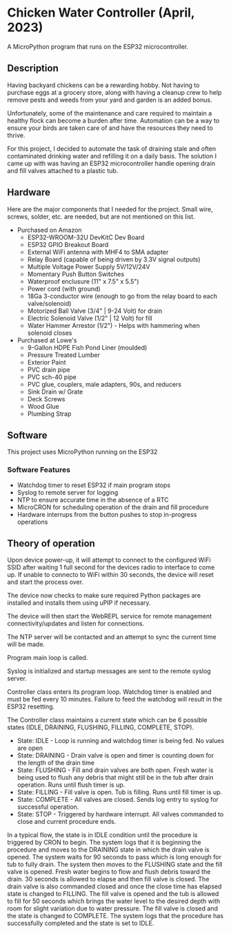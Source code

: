 # Chicken Water Controller (April, 2023)

A MicroPython program that runs on the ESP32 microcontroller.

## Description

Having backyard chickens can be a rewarding hobby. Not having to purchase eggs at a grocery
store, along with having a cleanup crew to help remove pests and weeds from your yard and
garden is an added bonus.

Unfortunately, some of the maintenance and care required to maintain a healthy flock can become
a burden after time. Automation can be a way to ensure your birds are taken care of and have
the resources they need to thrive.

For this project, I decided to automate the task of draining stale and often contaminated drinking
water and refilling it on a daily basis. The solution I came up with was having an ESP32 microcontroller
handle opening drain and fill valves attached to a plastic tub.

## Hardware

Here are the major components that I needed for the project. Small wire, screws, solder, etc. are needed,
but are not mentioned on this list.

- Purchased on Amazon
	- ESP32-WROOM-32U DevKitC Dev Board
	- ESP32 GPIO Breakout Board
	- External WiFi antenna with MHF4 to SMA adapter
	- Relay Board (capable of being driven by 3.3V signal outputs)
	- Multiple Voltage Power Supply 5V/12V/24V
	- Momentary Push Button Switches
	- Waterproof enclusure (11" x 7.5" x 5.5")
	- Power cord (with ground)
	- 18Ga 3-conductor wire (enough to go from the relay board to each valve/solenoid)
	- Motorized Ball Valve (3/4" | 9-24 Volt) for drain
	- Electric Solenoid Valve (1/2" | 12 Volt) for fill
	- Water Hammer Arrestor (1/2") - Helps with hammering when solenoid closes
- Purchased at Lowe's
	- 9-Gallon HDPE Fish Pond Liner (moulded)
	- Pressure Treated Lumber
	- Exterior Paint
	- PVC drain pipe
	- PVC sch-40 pipe
	- PVC glue, couplers, male adapters, 90s, and reducers
	- Sink Drain w/ Grate
	- Deck Screws
	- Wood Glue
	- Plumbing Strap

## Software

This project uses MicroPython running on the ESP32

### Software Features

- Watchdog timer to reset ESP32 if main program stops
- Syslog to remote server for logging
- NTP to ensure accurate time in the absence of a RTC
- MicroCRON for scheduling operation of the drain and fill procedure
- Hardware interrups from the button pushes to stop in-progress operations

## Theory of operation

Upon device power-up, it will attempt to connect to the configured WiFi SSID after waiting 1 full second
for the devices radio to interface to come up. If unable to connecto to WiFi within 30 seconds, the device
will reset and start the process over.

The device now checks to make sure required Python packages are installed and installs them using uPIP if
necessary.

The device will then start the WebREPL service for remote management connectivity/updates and listen for
connections.

The NTP server will be contacted and an attempt to sync the current time will be made.

Program main loop is called.

Syslog is initialized and startup messages are sent to the remote syslog server.

Controller class enters its program loop. Watchdog timer is enabled and must be fed every 10 minutes. Failure to
feed the watchdog will result in the ESP32 resetting.

The Controller class maintains a current state which can be 6 possible states (IDLE, DRAINING, FLUSHING, FILLING,
COMPLETE, STOP).

- State: IDLE - Loop is running and watchdog timer is being fed. No values are open
- State: DRAINING - Drain valve is open and timer is counting down for the length of the drain time
- State: FLUSHING - Fill and drain valves are both open. Fresh water is being used to flush any debris that might
still be in the tub after drain operation. Runs until flush timer is up.
- State: FILLING - Fill valve is open. Tub is filling. Runs until fill timer is up.
- State: COMPLETE - All valves are closed. Sends log entry to syslog for successful operation.
- State: STOP - Triggered by hardware interrupt. All valves commanded to close and current procedure ends.

In a typical flow, the state is in IDLE condition until the procedure is triggered by CRON to begin. The system
logs that it is beginning the procedure and moves to the DRAINING state in which the drain valve is opened. The
system waits for 90 seconds to pass which is long enough for tub to fully drain. The system then moves to the
FLUSHING state and the fill valve is opened. Fresh water begins to flow and flush debris toward the drain. 30 seconds
is allowed to elapse and then fill valve is closed. The drain valve is also commanded closed and once the close time
has elapsed state is changed to FILLING. The fill valve is opened and the tub is allowed to fill for 50 seconds which
brings the water level to the desired depth with room for slight variation due to water pressure. The fill valve
is closed and the state is changed to COMPLETE. The system logs that the procedure has successfully completed and the
state is set to IDLE.